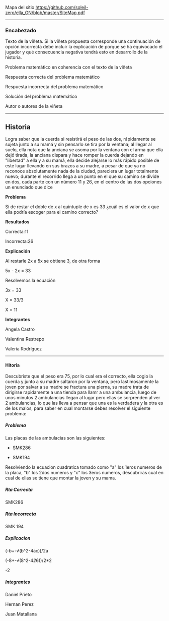 Mapa del sitio https://github.com/soleil-zero/ella_GN/blob/master/SiteMap.pdf

******************************************************************

### Encabezado

Texto de la viñeta. Si la viñeta propuesta corresponde una continuación de opción incorrecta debe incluir la explicación de porque se ha equivocado el jugador y qué consecuencia negativa tendrá esto en desarrollo de la historia.

Problema matemático en coherencia con el texto de la viñeta

Respuesta correcta del problema matemático

Respuesta incorrecta del problema matemático

Solución del problema matemático

Autor o autores de la viñeta

**************************************
## Historia
Logra saber que la cuerda si resistirá el peso de las dos, rápidamente se sujeta junto a su mamá y sin pensarlo se tira por la ventana; al llegar al suelo, ella nota que la anciana se asoma por la ventana con el arma que ella dejó tirada, la anciana dispara y hace romper la cuerda dejando en "libertad" a ella y a su mamá, ella decide alejarse lo más rápido posible de este lugar llevando en sus brazos a su madre, a pesar de que ya no reconoce absolutamente nada de la ciudad, pareciera un lugar totalmente nuevo; durante el recorrido llega a un punto en el que su camino se divide en dos, cada parte con un número 11 y 26, en el centro de las dos opciones un enunciado que dice

**Problema**

Si de restar el doble de x al quintuple de x es 33 ¿cuál es el valor de x que ella podría escoger para el camino correcto? 

**Resultados**

Correcta:11

Incorrecta:26

**Explicación**

Al restarle 2x a 5x se obtiene 3, de otra forma

5x - 2x = 33

Resolvemos la ecuación 

3x = 33

X = 33/3

X = 11

**Integrantes**

Angela Castro 

Valentina Restrepo 

Valeria Rodríguez 
*****************************************************************************************************************************
#### Hitoria ####
Descubriste que el peso era 75, por lo cual era el correcto, ella cogio la cuerda y junto a su madre saltaron por la ventana, pero lastimosamente  la joven por salvar a su madre se fractura una pierna, su madre trata de dirigirse rapidamente a una tienda para llamr a una ambulancia, luego de unos minutos 2 ambulancias llegan al lugar pero ellas se sorprenden al ver 2 ambulancias, lo que las lleva a pensar que una es la verdadera y la otra es de los malos, para saber en cual montarse debes resolver el siguiente problema:

##### Problema #####
Las placas de las ambulacias son las siguientes:

- SMK286        

- SMK194

Resolviendo la ecuacion cuadratica tomado como "a" los 1eros numeros de la placa, "b" los 2dos numeros y "c" los 3eros numeros, descubriras cual en cual de ellas se tiene que montar la joven y su mama.
##### Rta Correcta #####
SMK286
##### Rta Incorrecta #####
SMK 194
##### Explicacion #####
(-b+-√(b^2-4ac))/2a

(-8+-√(8^2-4*2*6))/2*2

-2
##### Integrantes #####
Daniel Prieto

Hernan Perez

Juan Matallana












